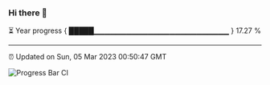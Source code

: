 ### Hi there 👋

⏳ Year progress { █████▁▁▁▁▁▁▁▁▁▁▁▁▁▁▁▁▁▁▁▁▁▁▁▁▁ } 17.27 %

---

⏰ Updated on Sun, 05 Mar 2023 00:50:47 GMT

![Progress Bar CI](https://github.com/Shyam-Makwana/GitHub-Actions-Demo/workflows/Progress%20Bar%20CI/badge.svg)
